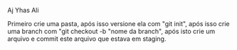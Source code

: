 Aj
Yhas
Ali

Primeiro crie uma pasta, após isso versione ela com "git init", após isso crie uma branch com "git checkout -b "nome da branch", após isto crie um arquivo e commit este arquivo que estava em staging.
